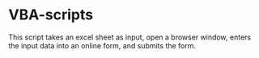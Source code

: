 # VBA-scripts
This script takes an excel sheet as input, open a browser window, enters the input data into an online form, and submits the form. 
